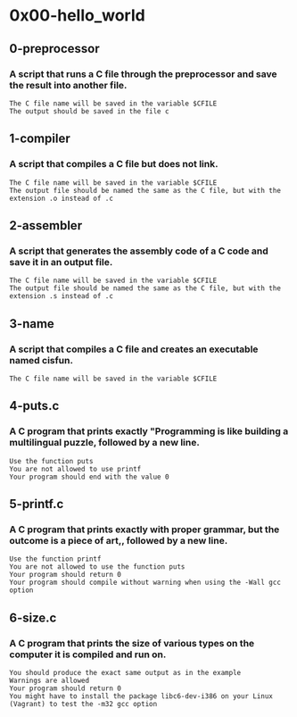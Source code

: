 # 0x00-hello_world
## 0-preprocessor
### A script that runs a C file through the preprocessor and save the result into another file.

    The C file name will be saved in the variable $CFILE
    The output should be saved in the file c

## 1-compiler
### A script that compiles a C file but does not link.

    The C file name will be saved in the variable $CFILE
    The output file should be named the same as the C file, but with the extension .o instead of .c

## 2-assembler
### A script that generates the assembly code of a C code and save it in an output file.

    The C file name will be saved in the variable $CFILE
    The output file should be named the same as the C file, but with the extension .s instead of .c

## 3-name
### A script that compiles a C file and creates an executable named cisfun.

    The C file name will be saved in the variable $CFILE

## 4-puts.c
### A C program that prints exactly "Programming is like building a multilingual puzzle, followed by a new line.

    Use the function puts
    You are not allowed to use printf
    Your program should end with the value 0

## 5-printf.c
### A C program that prints exactly with proper grammar, but the outcome is a piece of art,, followed by a new line.

    Use the function printf
    You are not allowed to use the function puts
    Your program should return 0
    Your program should compile without warning when using the -Wall gcc option

## 6-size.c
### A C program that prints the size of various types on the computer it is compiled and run on.

    You should produce the exact same output as in the example
    Warnings are allowed
    Your program should return 0
    You might have to install the package libc6-dev-i386 on your Linux (Vagrant) to test the -m32 gcc option

